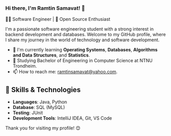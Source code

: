 ### Hi there, I'm Ramtin Samavat! 👋

👨‍💻 Software Engineer | 🚀 Open Source Enthusiast

I'm a passionate software engineering student with a strong interest in backend development and databases.
Welcome to my GitHub profile, where I share my journey in the world of technology and software development.

* 🌱 I'm currently learning **Operating Systems**, **Databases**, **Algorithms and Data Structures**, and **Statistics**.
* 🔭 Studying Bachelor of Engineering in Computer Science at NTNU Trondheim.
* 📫 How to reach me: ramtinsamavat@yahoo.com.

## 🔧 Skills & Technologies
- **Languages**: Java, Python
- **Database**: SQL (MySQL)
- **Testing**: JUnit
- **Development Tools**: IntelliJ IDEA, Git, VS Code


Thank you for visiting my profile! 😊

